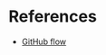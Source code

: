# References
* [GitHub flow](https://docs.github.com/en/get-started/using-github/github-flow)
<!--stackedit_data:
eyJoaXN0b3J5IjpbLTM3OTU0MzE5NCwtMjA4ODc0NjYxMiwtMz
MyNDU1MzYzXX0=
-->